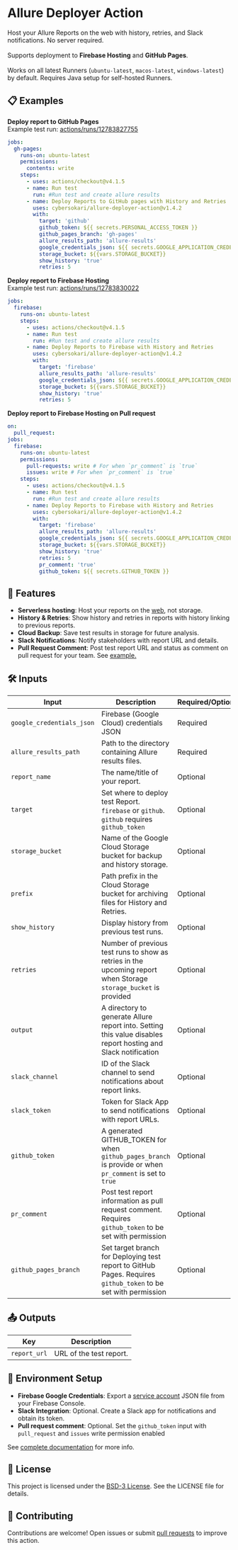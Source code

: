 # Allure Deployer Action
Host your Allure Reports on the web with history, retries, and Slack notifications.
No server required.
</br>
</br>
Supports deployment to **Firebase Hosting** and **GitHub Pages**.
</br>
</br>
Works on all latest Runners (`ubuntu-latest`, `macos-latest`, `windows-latest`) by default.
Requires Java setup for self-hosted Runners.

## 📋 Examples

**Deploy report to GitHub Pages**
</br>Example test run:
[actions/runs/12783827755](https://github.com/cybersokari/allure-deployer-action/actions/runs/12783827755)
```yaml
jobs:
  gh-pages:
    runs-on: ubuntu-latest
    permissions:
      contents: write
    steps:
      - uses: actions/checkout@v4.1.5
      - name: Run test
        run: #Run test and create allure results
      - name: Deploy Reports to GitHub pages with History and Retries
        uses: cybersokari/allure-deployer-action@v1.4.2
        with:
          target: 'github'
          github_token: ${{ secrets.PERSONAL_ACCESS_TOKEN }}
          github_pages_branch: 'gh-pages'
          allure_results_path: 'allure-results'
          google_credentials_json: ${{ secrets.GOOGLE_APPLICATION_CREDENTIALS }} # Required for History and Retries
          storage_bucket: ${{vars.STORAGE_BUCKET}}
          show_history: 'true'
          retries: 5
```
**Deploy report to Firebase Hosting**
</br>Example test run:
[actions/runs/12783830022](https://github.com/cybersokari/allure-deployer-action/actions/runs/12783830022)
```yaml
jobs:
  firebase:
    runs-on: ubuntu-latest
    steps:
      - uses: actions/checkout@v4.1.5
      - name: Run test
        run: #Run test and create allure results
      - name: Deploy Reports to Firebase with History and Retries
        uses: cybersokari/allure-deployer-action@v1.4.2
        with:
          target: 'firebase'
          allure_results_path: 'allure-results'
          google_credentials_json: ${{ secrets.GOOGLE_APPLICATION_CREDENTIALS }}
          storage_bucket: ${{vars.STORAGE_BUCKET}}
          show_history: 'true'
          retries: 5
```

**Deploy report to Firebase Hosting on Pull request**
```yaml
on:
  pull_request:
jobs:
  firebase:
    runs-on: ubuntu-latest
    permissions: 
      pull-requests: write # For when `pr_comment` is `true`
      issues: write # For when `pr_comment` is `true`
    steps:
      - uses: actions/checkout@v4.1.5
      - name: Run test
        run: #Run test and create allure results
      - name: Deploy Reports to Firebase with History and Retries
        uses: cybersokari/allure-deployer-action@v1.4.2
        with:
          target: 'firebase'
          allure_results_path: 'allure-results'
          google_credentials_json: ${{ secrets.GOOGLE_APPLICATION_CREDENTIALS }}
          storage_bucket: ${{vars.STORAGE_BUCKET}}
          show_history: 'true'
          retries: 5
          pr_comment: 'true'
          github_token: ${{ secrets.GITHUB_TOKEN }}
```

## 🚀 Features
- **Serverless hosting**: Host your reports on the [web](https://firebase.google.com/docs/hosting), not storage.
- **History & Retries**: Show history and retries in reports with history linking to previous reports.
- **Cloud Backup**: Save test results in storage for future analysis.
- **Slack Notifications**: Notify stakeholders with report URL and details.
- **Pull Request Comment**: Post test report URL and status as comment on pull request for your team. See [example.](https://github.com/cybersokari/allure-report-deployer/pull/6#issuecomment-2564403881)

## 🛠️ Inputs
| Input                     | Description                                                                                                      | Required/Optional | Default          |
|---------------------------|------------------------------------------------------------------------------------------------------------------|-------------------|------------------|
| `google_credentials_json` | Firebase (Google Cloud) credentials JSON                                                                         | Required          | None             |
| `allure_results_path`     | Path to the directory containing Allure results files.                                                           | Required          | `allure-results` |
| `report_name`             | The name/title of your report.                                                                                   | Optional          | `Allure Report`  |
| `target`                  | Set where to deploy test Report. `firebase` or `github`. `github` requires `github_token`                        | Optional          | `firebase`       |
| `storage_bucket`          | Name of the Google Cloud Storage bucket for backup and history storage.                                          | Optional          | None             |
| `prefix`                  | Path prefix in the Cloud Storage bucket for archiving files for History and Retries.                             | Optional          | None             |
| `show_history`            | Display history from previous test runs.                                                                         | Optional          | `true`           |
| `retries`                 | Number of previous test runs to show as retries in the upcoming report when Storage `storage_bucket` is provided | Optional          | 0                |
| `output`                  | A directory to generate Allure report into. Setting this value disables report hosting and Slack notification    | Optional          | None             |
| `slack_channel`           | ID of the Slack channel to send notifications about report links.                                                | Optional          | None             |
| `slack_token`             | Token for Slack App to send notifications with report URLs.                                                      | Optional          | None             |
| `github_token`            | A generated GITHUB_TOKEN for when `github_pages_branch` is provide or when `pr_comment` is set to `true`         | Optional          | None             |
| `pr_comment`              | Post test report information as pull request comment. Requires `github_token` to be set with permission          | Optional          | `false`          |
| `github_pages_branch`     | Set target branch for Deploying test report to GitHub Pages. Requires `github_token` to be set with permission   | Optional          | None             |


## 📤 Outputs
| Key          | Description             |
|--------------|-------------------------|
| `report_url` | URL of the test report. |


## 🔧 Environment Setup

- **Firebase Google Credentials**: Export a [service account](https://firebase.google.com/docs/admin/setup#initialize_the_sdk_in_non-google_environments) JSON file from your Firebase Console.
- **Slack Integration**: Optional. Create a Slack app for notifications and obtain its token.
- **Pull request comment**: Optional. Set the `github_token` input with `pull_request` and `issues` write permission enabled 

See [complete documentation](https://github.com/cybersokari/allure-report-deployer) for more info.

## 📜 License
This project is licensed under the [BSD-3 License](licenses.txt). See the LICENSE file for details.

## 🤝 Contributing
Contributions are welcome! Open issues or submit [pull requests](https://github.com/cybersokari/allure-report-deployer) to improve this action.
